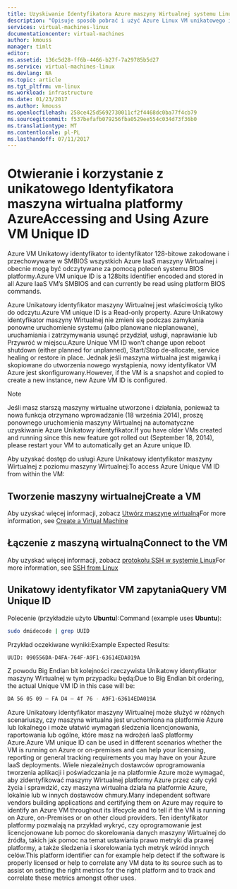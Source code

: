 ```yaml
---
title: Uzyskiwanie Identyfikatora Azure maszyny Wirtualnej systemu Linux | Dokumentacja firmy Microsoft
description: "Opisuje sposób pobrać i użyć Azure Linux VM unikatowego identyfikatora."
services: virtual-machines-linux
documentationcenter: virtual-machines
author: kmouss
manager: timlt
editor: 
ms.assetid: 136c5d28-ff6b-4466-b27f-7a29785b5d27
ms.service: virtual-machines-linux
ms.devlang: NA
ms.topic: article
ms.tgt_pltfrm: vm-linux
ms.workload: infrastructure
ms.date: 01/23/2017
ms.author: kmouss
ms.openlocfilehash: 258ce425d5692730011cf2f4468dc0ba77f4cb79
ms.sourcegitcommit: f537befafb079256fba0529ee554c034d73f36b0
ms.translationtype: MT
ms.contentlocale: pl-PL
ms.lasthandoff: 07/11/2017
---
```

# <a name="accessing-and-using-azure-vm-unique-id"></a><span data-ttu-id="e4f9f-103">Otwieranie i korzystanie z unikatowego Identyfikatora maszyna wirtualna platformy Azure</span><span class="sxs-lookup"><span data-stu-id="e4f9f-103">Accessing and Using Azure VM Unique ID</span></span>
<span data-ttu-id="e4f9f-104">Azure VM Unikatowy identyfikator to identyfikator 128-bitowe zakodowane i przechowywane w SMBIOS wszystkich Azure IaaS maszyny Wirtualnej i obecnie mogą być odczytywane za pomocą poleceń systemu BIOS platformy.</span><span class="sxs-lookup"><span data-stu-id="e4f9f-104">Azure VM unique ID is a 128bits identifier encoded and stored in all Azure IaaS VM’s SMBIOS and can currently be read using platform BIOS commands.</span></span>

<span data-ttu-id="e4f9f-105">Azure Unikatowy identyfikator maszyny Wirtualnej jest właściwością tylko do odczytu.</span><span class="sxs-lookup"><span data-stu-id="e4f9f-105">Azure VM unique ID is a Read-only property.</span></span> <span data-ttu-id="e4f9f-106">Azure Unikatowy identyfikator maszyny Wirtualnej nie zmieni się podczas zamykania ponowne uruchomienie systemu (albo planowane nieplanowane), uruchamiania i zatrzymywania usunąć przydział, usługi, naprawianie lub Przywróć w miejscu.</span><span class="sxs-lookup"><span data-stu-id="e4f9f-106">Azure Unique VM ID won’t change upon reboot shutdown (either planned for unplanned), Start/Stop de-allocate, service healing or restore in place.</span></span> <span data-ttu-id="e4f9f-107">Jednak jeśli maszyna wirtualna jest migawką i skopiowane do utworzenia nowego wystąpienia, nowy identyfikator VM Azure jest skonfigurowany.</span><span class="sxs-lookup"><span data-stu-id="e4f9f-107">However, if the VM is a snapshot and copied to create a new instance, new Azure VM ID is configured.</span></span>

> [!NOTE]
> <span data-ttu-id="e4f9f-108">Jeśli masz starszą maszyny wirtualne utworzone i działania, ponieważ ta nowa funkcja otrzymano wprowadzanie (18 września 2014), proszę ponownego uruchomienia maszyny Wirtualnej na automatyczne uzyskiwanie Azure Unikatowy identyfikator.</span><span class="sxs-lookup"><span data-stu-id="e4f9f-108">If you have older VMs created and running since this new feature got rolled out (September 18, 2014), please restart your VM to automatically get an Azure unique ID.</span></span>
> 
> 

<span data-ttu-id="e4f9f-109">Aby uzyskać dostęp do usługi Azure Unikatowy identyfikator maszyny Wirtualnej z poziomu maszyny Wirtualnej:</span><span class="sxs-lookup"><span data-stu-id="e4f9f-109">To access Azure Unique VM ID from within the VM:</span></span>

## <a name="create-a-vm"></a><span data-ttu-id="e4f9f-110">Tworzenie maszyny wirtualnej</span><span class="sxs-lookup"><span data-stu-id="e4f9f-110">Create a VM</span></span>
<span data-ttu-id="e4f9f-111">Aby uzyskać więcej informacji, zobacz [Utwórz maszynę wirtualną](../windows/creation-choices.md?toc=%2fazure%2fvirtual-machines%2flinux%2ftoc.json)</span><span class="sxs-lookup"><span data-stu-id="e4f9f-111">For more information, see [Create a Virtual Machine](../windows/creation-choices.md?toc=%2fazure%2fvirtual-machines%2flinux%2ftoc.json)</span></span>

## <a name="connect-to-the-vm"></a><span data-ttu-id="e4f9f-112">Łączenie z maszyną wirtualną</span><span class="sxs-lookup"><span data-stu-id="e4f9f-112">Connect to the VM</span></span>
<span data-ttu-id="e4f9f-113">Aby uzyskać więcej informacji, zobacz [protokołu SSH w systemie Linux](mac-create-ssh-keys.md?toc=%2fazure%2fvirtual-machines%2flinux%2ftoc.json)</span><span class="sxs-lookup"><span data-stu-id="e4f9f-113">For more information, see [SSH from Linux](mac-create-ssh-keys.md?toc=%2fazure%2fvirtual-machines%2flinux%2ftoc.json)</span></span>

## <a name="query-vm-unique-id"></a><span data-ttu-id="e4f9f-114">Unikatowy identyfikator VM zapytania</span><span class="sxs-lookup"><span data-stu-id="e4f9f-114">Query VM Unique ID</span></span>
<span data-ttu-id="e4f9f-115">Polecenie (przykładzie użyto **Ubuntu**):</span><span class="sxs-lookup"><span data-stu-id="e4f9f-115">Command (example uses **Ubuntu**):</span></span>

```bash
sudo dmidecode | grep UUID
```

<span data-ttu-id="e4f9f-116">Przykład oczekiwane wyniki:</span><span class="sxs-lookup"><span data-stu-id="e4f9f-116">Example Expected Results:</span></span>

```bash
UUID: 090556DA-D4FA-764F-A9F1-63614EDA019A
```

<span data-ttu-id="e4f9f-117">Z powodu Big Endian bit kolejności rzeczywista Unikatowy identyfikator maszyny Wirtualnej w tym przypadku będą:</span><span class="sxs-lookup"><span data-stu-id="e4f9f-117">Due to Big Endian bit ordering, the actual Unique VM ID in this case will be:</span></span>

```bash
DA 56 05 09 – FA D4 – 4f 76 - A9F1-63614EDA019A
```

<span data-ttu-id="e4f9f-118">Azure Unikatowy identyfikator maszyny Wirtualnej może służyć w różnych scenariuszy, czy maszyna wirtualna jest uruchomiona na platformie Azure lub lokalnego i może ułatwić wymagań śledzenia licencjonowania, raportowania lub ogólne, które masz na wdrożeń IaaS platformy Azure.</span><span class="sxs-lookup"><span data-stu-id="e4f9f-118">Azure VM unique ID can be used in different scenarios whether the VM is running on Azure or on-premises and can help your licensing, reporting or general tracking requirements you may have on your Azure IaaS deployments.</span></span> <span data-ttu-id="e4f9f-119">Wiele niezależnych dostawców oprogramowania tworzenia aplikacji i poświadczania je na platformie Azure może wymagać, aby zidentyfikować maszyny Wirtualnej platformy Azure przez cały cykl życia i sprawdzić, czy maszyna wirtualna działa na platformie Azure, lokalnie lub w innych dostawców chmury.</span><span class="sxs-lookup"><span data-stu-id="e4f9f-119">Many independent software vendors building applications and certifying them on Azure may require to identify an Azure VM throughout its lifecycle and to tell if the VM is running on Azure, on-Premises or on other cloud providers.</span></span> <span data-ttu-id="e4f9f-120">Ten identyfikator platformy pozwalają na przykład wykryć, czy oprogramowanie jest licencjonowane lub pomoc do skorelowania danych maszyny Wirtualnej do źródła, takich jak pomoc na temat ustawiania prawo metryki dla prawej platformy, a także śledzenia i skorelowania tych metryk wśród innych celów.</span><span class="sxs-lookup"><span data-stu-id="e4f9f-120">This platform identifier can for example help detect if the software is properly licensed or help to correlate any VM data to its source such as to assist on setting the right metrics for the right platform and to track and correlate these metrics amongst other uses.</span></span>

